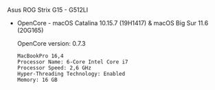 Asus ROG Strix G15 - G512LI 

- OpenCore  - macOS Catalina 10.15.7 (19H1417) & macOS Big Sur 11.6 (20G165)

    OpenCore version: 0.7.3

      MacBookPro 16,4
      Processor Name: 6-Core Intel Core i7
      Processor Speed: 2,6 GHz
      Hyper-Threading Technology: Enabled
      Memory: 16 GB

